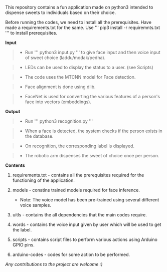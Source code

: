 This repository contains a fun application made on python3 intended to dispense sweets to individuals based on their choice.

Before running the codes, we need to install all the prerequisites. Have made a requirements.txt for the same. 
Use ''' pip3 install -r requiremnts.txt ''' to install prerequisites.

**Input**

> - Run ''' python3 input.py ''' to give face input and then voice input of sweet choice (laddu/modak/pedha).

> - LEDs can be used to display the status to a user. (see Scripts)

> - The code uses the MTCNN model for Face detection.

> - Face alignment is done using dlib.

> - FaceNet is used for converting the various features of a person's face into vectors (embeddings).

**Output**

> - Run ''' python3 recognition.py '''

> - When a face is detected, the system checks if the person exists in the database.

> - On recognition, the corresponding label is displayed.

> - The robotic arm dispenses the sweet of choice once per person.

**Contents**

1. requirements.txt - contains all the prerequisites required for the functioning of the application.

2. models - conatins trained models required for face inference.
	- Note: The voice model has been pre-trained using several different voice samples.

3. uitls - contains the all dependencies that the main codes require.

4. words - contains the voice input given by user which will be used to get the label.

5. scripts - contains script files to perform various actions using Arduino GPIO pins. 

6. arduino-codes - codes for some action to be performed. 
	


*Any contributions to the project are welcome :)*
